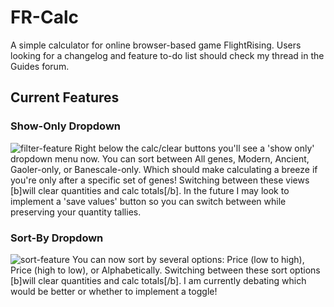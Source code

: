 # FR-Calc

A simple calculator for online browser-based game FlightRising. Users looking for a changelog and feature to-do list should check my thread in the Guides forum. 


## Current Features

### Show-Only Dropdown
![filter-feature](https://i.imgur.com/FqINtPM.png)
Right below the calc/clear buttons you'll see a 'show only' dropdown menu now. You can sort between All genes, Modern, Ancient, Gaoler-only, or Banescale-only. Which should make calculating a breeze if you're only after a specific set of genes! 
Switching between these views [b]will clear quantities and calc totals[/b]. In the future I may look to implement a 'save values' button so you can switch between while preserving your quantity tallies.

### Sort-By Dropdown
![sort-feature](https://i.postimg.cc/nzCffpVL/344324.png)
You can now sort by several options: Price (low to high), Price (high to low), or Alphabetically. 
Switching between these sort options [b]will clear quantities and calc totals[/b]. I am currently debating which would be better or whether to implement a toggle! 

